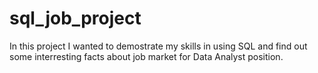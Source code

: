# sql_job_project
In this project I wanted to demostrate my skills in using SQL and find out some interresting facts about job market for Data Analyst position.
